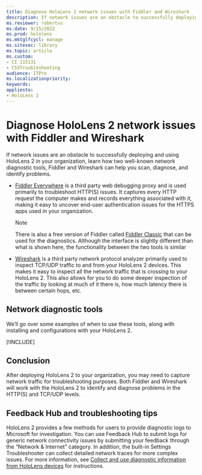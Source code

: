 ```yaml
---
title: Diagnose HoloLens 2 network issues with Fiddler and Wireshark
description: If network issues are an obstacle to successfully deploying and using HoloLens 2 in your organization, learn how two well-known network diagnostic tools, Fiddler and Wireshark can help you scan, diagnose, and identify problems.
ms.reviewer: robertvs
ms.date: 9/15/2022
ms.prod: hololens
ms.mktglfcycl: manage
ms.sitesec: library
ms.topic: article
ms.custom: 
- CI 115131
- CSSTroubleshooting
audience: ITPro
ms.localizationpriority:
keywords: 
appliesto:
- HoloLens 2
---
```


# Diagnose HoloLens 2 network issues with Fiddler and Wireshark

If network issues are an obstacle to successfully deploying and using HoloLens 2 in your organization, learn how two well-known network diagnostic tools, Fiddler and Wireshark can help you scan, diagnose, and identify problems.

* [Fiddler Everywhere](https://www.telerik.com/fiddler) is a third party web debugging proxy and is used primarily to troubleshoot HTTP(S) issues. It captures every HTTP request the computer makes and records everything associated with it, making it easy to uncover end-user authentication issues for the HTTPS apps used in your organization.

    >[!Note]
    >There is also a free version of Fiddler called [Fiddler Classic](https://www.telerik.com/fiddler/fiddler-classic) that can be used for the diagnostics.   Although the interface is slightly different than what is shown here, the functionality between the two tools is similar

* [Wireshark](https://www.wireshark.org/) is a third party network protocol analyzer primarily used to inspect TCP/UDP traffic to and from your HoloLens 2 devices. This makes it easy to inspect all the network traffic that is crossing to your HoloLens 2.   This also allows for you to do some deeper inspection of the traffic by looking at much of it there is, how much latency there is between certain hops, etc.

## Network diagnostic tools

We’ll go over some examples of when to use these tools, along with installing and configurations with your HoloLens 2.

[!INCLUDE[](includes/tools-network-diagnostics.md)]

## Conclusion

After deploying HoloLens 2 to your organization, you may need to capture network traffic for troubleshooting purposes. Both Fiddler and Wireshark will work with the HoloLens 2 to identify and diagnose problems in the HTTP(S) and TCP/UDP levels.

## Feedback Hub and troubleshooting tips

HoloLens 2 provides a few methods for users to provide diagnostic logs to Microsoft for investigation. You can use Feedback Hub to submit logs for generic network connectivity issues by submitting your feedback through the “Network & Internet” category. In addition, the built-in Settings Troubleshooter can collect detailed network traces for more complex issues. For more information, see [Collect and use diagnostic information from HoloLens devices](hololens-diagnostic-logs.md) for instructions.
